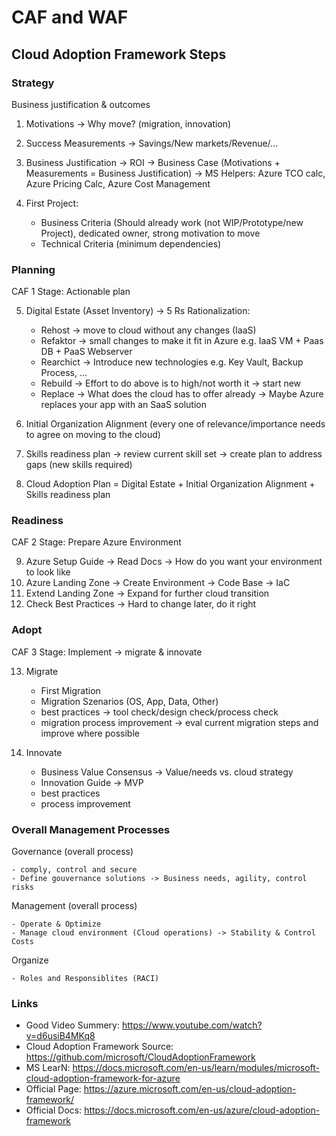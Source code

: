 # CAF and WAF

## Cloud Adoption Framework Steps

### Strategy

Business justification & outcomes

1. Motivations -> Why move? (migration, innovation)
2. Success Measurements -> Savings/New markets/Revenue/...
3. Business Justification -> ROI -> Business Case (Motivations + Measurements = Business Justification) -> MS Helpers: Azure TCO calc, Azure Pricing Calc, Azure Cost Management
4. First Project:

   - Business Criteria (Should already work (not WIP/Prototype/new Project), dedicated owner, strong motivation to move
   - Technical Criteria (minimum dependencies)

### Planning

CAF 1 Stage: Actionable plan

5. Digital Estate (Asset Inventory) -> 5 Rs Rationalization:

   - Rehost -> move to cloud without any changes (IaaS)
   - Refaktor -> small changes to make it fit in Azure e.g. IaaS VM + Paas DB + PaaS Webserver
   - Rearchict -> Introduce new technologies e.g. Key Vault, Backup Process, ...
   - Rebuild -> Effort to do above is to high/not worth it -> start new
   - Replace -> What does the cloud has to offer already -> Maybe Azure replaces your app with an SaaS solution

6. Initial Organization Alignment (every one of relevance/importance needs to agree on moving to the cloud)
7. Skills readiness plan -> review current skill set -> create plan to address gaps (new skills required)
8. Cloud Adoption Plan = Digital Estate + Initial Organization Alignment + Skills readiness plan

### Readiness

CAF 2 Stage: Prepare Azure Environment

9. Azure Setup Guide -> Read Docs -> How do you want your environment to look like
10. Azure Landing Zone -> Create Environment -> Code Base -> IaC
11. Extend Landing Zone -> Expand for further cloud transition
12. Check Best Practices -> Hard to change later, do it right

### Adopt

CAF 3 Stage: Implement -> migrate & innovate

13. Migrate

    - First Migration
    - Migration Szenarios (OS, App, Data, Other)
    - best practices -> tool check/design check/process check
    - migration process improvement -> eval current migration steps and improve where possible

14. Innovate

    - Business Value Consensus -> Value/needs vs. cloud strategy
    - Innovation Guide -> MVP
    - best practices
    - process improvement

### Overall Management Processes

Governance (overall process)

    - comply, control and secure
    - Define gouvernance solutions -> Business needs, agility, control risks

Management (overall process)

    - Operate & Optimize
    - Manage cloud environment (Cloud operations) -> Stability & Control Costs

Organize

    - Roles and Responsiblites (RACI)

### Links

- Good Video Summery: <https://www.youtube.com/watch?v=d6usiB4MKq8>
- Cloud Adoption Framework Source: <https://github.com/microsoft/CloudAdoptionFramework>
- MS LearN: <https://docs.microsoft.com/en-us/learn/modules/microsoft-cloud-adoption-framework-for-azure>
- Official Page: <https://azure.microsoft.com/en-us/cloud-adoption-framework/>
- Official Docs: <https://docs.microsoft.com/en-us/azure/cloud-adoption-framework>
